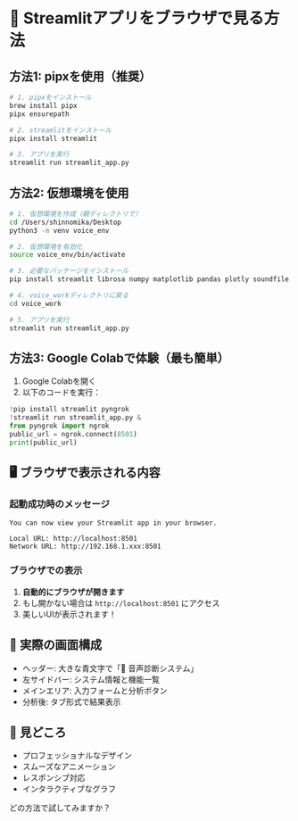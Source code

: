 # 🚀 Streamlitアプリをブラウザで見る方法

## 方法1: pipxを使用（推奨）
```bash
# 1. pipxをインストール
brew install pipx
pipx ensurepath

# 2. streamlitをインストール
pipx install streamlit

# 3. アプリを実行
streamlit run streamlit_app.py
```

## 方法2: 仮想環境を使用
```bash
# 1. 仮想環境を作成（親ディレクトリで）
cd /Users/shinnomika/Desktop
python3 -m venv voice_env

# 2. 仮想環境を有効化
source voice_env/bin/activate

# 3. 必要なパッケージをインストール
pip install streamlit librosa numpy matplotlib pandas plotly soundfile

# 4. voice_workディレクトリに戻る
cd voice_work

# 5. アプリを実行
streamlit run streamlit_app.py
```

## 方法3: Google Colabで体験（最も簡単）
1. Google Colabを開く
2. 以下のコードを実行：

```python
!pip install streamlit pyngrok
!streamlit run streamlit_app.py &
from pyngrok import ngrok
public_url = ngrok.connect(8501)
print(public_url)
```

## 🖥️ ブラウザで表示される内容

### 起動成功時のメッセージ
```
You can now view your Streamlit app in your browser.

Local URL: http://localhost:8501
Network URL: http://192.168.1.xxx:8501
```

### ブラウザでの表示
1. **自動的にブラウザが開きます**
2. もし開かない場合は `http://localhost:8501` にアクセス
3. 美しいUIが表示されます！

## 📱 実際の画面構成
- ヘッダー: 大きな青文字で「🎤 音声診断システム」
- 左サイドバー: システム情報と機能一覧
- メインエリア: 入力フォームと分析ボタン
- 分析後: タブ形式で結果表示

## 🎨 見どころ
- プロフェッショナルなデザイン
- スムーズなアニメーション
- レスポンシブ対応
- インタラクティブなグラフ

どの方法で試してみますか？